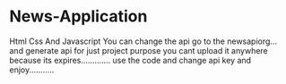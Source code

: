 # News-Application
Html Css And Javascript
 You can change the api go to the newsapiorg... and generate api for just project purpose you cant upload it anywhere because its expires............. use the code and change api key and enjoy...........
